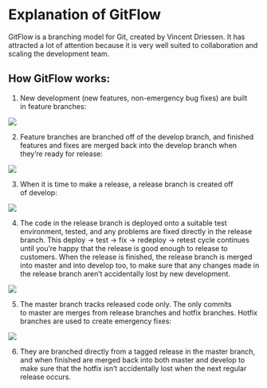 # **Explanation of GitFlow**
GitFlow is a branching model for Git, created by Vincent Driessen. It has attracted a lot of attention because it is very well suited to collaboration and scaling the development team.

## How GitFlow works:
1.	New development (new features, non-emergency bug fixes) are built in feature branches:

![](GitFlowFeatureBranches.png)

2.	Feature branches are branched off of the develop branch, and finished features and fixes are merged back into the develop branch when they’re ready for release:

![](GitFlowDevelopBranch.png)

3.	When it is time to make a release, a release branch is created off of develop:

![](GitFlowReleaseBranch.png)

4.	The code in the release branch is deployed onto a suitable test environment, tested, and any problems are fixed directly in the release branch. This deploy -> test -> fix -> redeploy -> retest cycle continues until you’re happy that the release is good enough to release to customers.
When the release is finished, the release branch is merged into master and into develop too, to make sure that any changes made in the release branch aren’t accidentally lost by new development.

![](GitFlowMasterBranch.png)

5.	The master branch tracks released code only. The only commits to master are merges from release branches and hotfix branches.
Hotfix branches are used to create emergency fixes:

![](GitFlowHotfixBranch.png)

6.	They are branched directly from a tagged release in the master branch, and when finished are merged back into both master and develop to make sure that the hotfix isn’t accidentally lost when the next regular release occurs.
